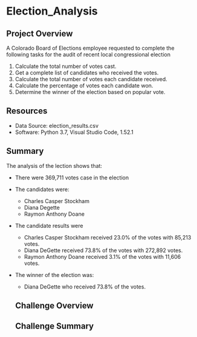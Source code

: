 # Election_Analysis

## Project Overview
A Colorado Board of Elections employee requested to complete the following tasks for the audit of recent local congressional election
  1. Calculate the total number of votes cast.
  2. Get a complete list of candidates who received the votes. 
  3. Calculate the total number of votes each candidate received. 
  4. Calculate the percentage of votes each candidate won. 
  5. Determine the winner of the election based on popular vote. 

## Resources
* Data Source: election_results.csv
* Software: Python 3.7, Visual Studio Code, 1.52.1

## Summary
The analysis of the lection shows that: 

* There were 369,711 votes case in the election
* The candidates were: 
  * Charles Casper Stockham
  * Diana Degette
  * Raymon Anthony Doane
* The candidate results were
  * Charles Casper Stockham received 23.0% of the votes with 85,213 votes.
  * Diana DeGette received 73.8% of the votes with 272,892 votes.
  * Raymon Anthony Doane received 3.1% of the votes with 11,606 votes. 
* The winner of the election was: 
  * Diana DeGette who received 73.8% of the votes. 
  
  ## Challenge Overview
  
  ## Challenge Summary
